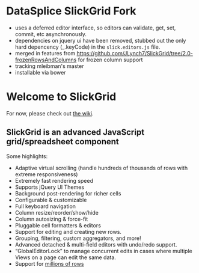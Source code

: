 # DataSplice SlickGrid Fork

* uses a deferred editor interface, so editors can validate, get, set, commit, etc asynchronously.
* dependencies on jquery ui have been removed, stubbed out the only hard depencency (_.keyCode) in the
`slick.editors.js` file.
* merged in features from https://github.com/JLynch7/SlickGrid/tree/2.0-frozenRowsAndColumns for
frozen column support
* tracking mleibman's master
* installable via bower

# Welcome to SlickGrid

For now, please check out [the wiki](/mleibman/SlickGrid/wiki).

## SlickGrid is an advanced JavaScript grid/spreadsheet component

Some highlights:

* Adaptive virtual scrolling (handle hundreds of thousands of rows with extreme responsiveness)
* Extremely fast rendering speed
* Supports jQuery UI Themes
* Background post-rendering for richer cells
* Configurable & customizable
* Full keyboard navigation
* Column resize/reorder/show/hide
* Column autosizing & force-fit
* Pluggable cell formatters & editors
* Support for editing and creating new rows.
* Grouping, filtering, custom aggregators, and more!
* Advanced detached & multi-field editors with undo/redo support.
* “GlobalEditorLock” to manage concurrent edits in cases where multiple Views on a page can edit the same data.
* Support for [millions of rows](http://stackoverflow.com/a/2569488/1269037)
